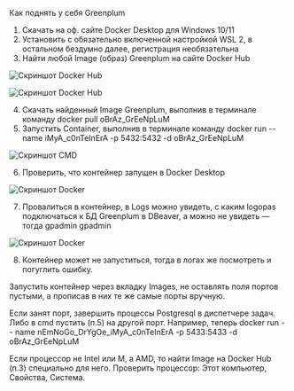 ﻿Как поднять у себя Greenplum

1. Скачать на оф. сайте Docker Desktop для Windows 10/11
2. Установить с обязательно включенной настройкой WSL 2, в остальном бездумно далее, регистрация необязательна
3. Найти любой Image (образ) Greenplum на сайте Docker Hub

![Скриншот Docker Hub](my-articles/images/Aspose.Words.64ad9826-a872-4c8d-bff4-5b3893271790.001.jpeg)

![Скриншот Docker Hub](my-articles/images/Aspose.Words.64ad9826-a872-4c8d-bff4-5b3893271790.002.jpeg)

4. Скачать найденный Image Greenplum, выполнив в терминале команду docker pull oBrAz\_GrEeNpLuM
5. Запустить Container, выполнив в терминале команду docker run --name iMyA\_c0nTeInErA -p 5432:5432 -d oBrAz\_GrEeNpLuM

![Скриншот CMD](my-articles/images/Aspose.Words.64ad9826-a872-4c8d-bff4-5b3893271790.003.png)

6. Проверить, что контейнер запущен в Docker Desktop

![Скриншот Docker](images/Aspose.Words.64ad9826-a872-4c8d-bff4-5b3893271790.004.jpeg)

7. Провалиться в контейнер, в Logs можно увидеть, с каким logopas подключаться к БД Greenplum в DBeaver, а можно не увидеть — тогда gpadmin gpadmin

![Скриншот Docker](images/Aspose.Words.64ad9826-a872-4c8d-bff4-5b3893271790.005.jpeg)

8. Контейнер может не запуститься, тогда в логах же посмотреть и погуглить ошибку.

Запустить контейнер через вкладку Images, не оставлять поля портов пустыми, а прописав в них те же самые порты вручную.

Если занят порт, завершить процессы Postgresql в диспетчере задач. Либо в cmd пустить (п.5) на другой порт. Например, теперь docker run -- name nEmNoGo\_DrYgOe\_iMyA\_c0nTeInErA -p 5433:5433 -d oBrAz\_GrEeNpLuM

Если процессор не Intel или M, а AMD, то найти Image на Docker Hub (п.3) специально для него. Проверить процессор: Этот компьютер, Свойства, Система.
